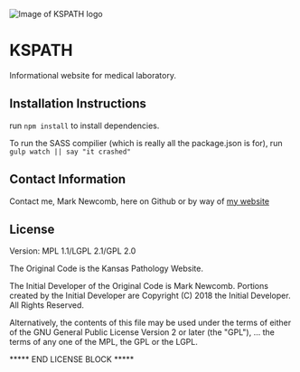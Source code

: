 ![Image of KSPATH logo](http://kspath.com/img/KPS-LLC-Logo-in-Blue.gif)
# KSPATH

Informational website for medical laboratory. 

## Installation Instructions

run `npm install` to install dependencies.

To run the SASS compilier (which is really all the package.json is for), run `gulp watch || say "it crashed"`

## Contact Information

Contact me, Mark Newcomb, here on Github or by way of [my website](http://marknewcomb1.com)

## License

Version: MPL 1.1/LGPL 2.1/GPL 2.0

The Original Code is the Kansas Pathology Website.

The Initial Developer of the Original Code is
Mark Newcomb.
Portions created by the Initial Developer are Copyright (C) 2018
the Initial Developer. All Rights Reserved.

Alternatively, the contents of this file may be used under the terms of
either of the GNU General Public License Version 2 or later (the "GPL"),
...
the terms of any one of the MPL, the GPL or the LGPL.

***** END LICENSE BLOCK *****
